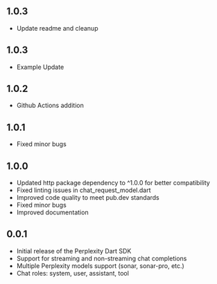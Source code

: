 ## 1.0.3

* Update readme and cleanup

## 1.0.3

* Example Update

## 1.0.2

* Github Actions addition

## 1.0.1

* Fixed minor bugs

## 1.0.0

* Updated http package dependency to ^1.0.0 for better compatibility
* Fixed linting issues in chat_request_model.dart
* Improved code quality to meet pub.dev standards
* Fixed minor bugs
* Improved documentation

## 0.0.1

* Initial release of the Perplexity Dart SDK
* Support for streaming and non-streaming chat completions
* Multiple Perplexity models support (sonar, sonar-pro, etc.)
* Chat roles: system, user, assistant, tool
